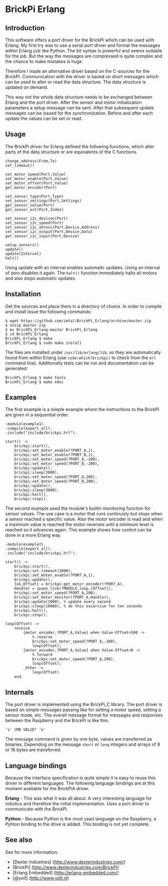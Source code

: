 BrickPi Erlang
========

Introduction
--------
This software offers a port driver for the BrickPi which can be used with Erlang. My first try was to use a serial port driver and format the messages within Erlang just like Python. The bit syntax is powerful and seems suitable for the job. But the way the messages are compressed is quite complex and the chance to make mistakes is huge.

Therefore I made an alternative driver based on the C-sources for the BrickPi. Communication with the driver is based on short messages which can be used to alter or read the data structure. The data structure is updated on demand.

This way not the whole data structure needs to be exchanged between Erlang and the port driver. After the sensor and motor initialization parameters a setup message can be sent. After that subsequent update messages can be issued for  the synchronization. Before and after each update the values can be set or read.

Usage
-----
The BrickPi driver for Erlang defined the following functions, which alter parts of the data structure or are equivalents of the C functions.

    change_address(From,To)
    set_timeout()

    set_motor_speed(Port,Value)
    set_motor_enable(Port,Value)
    set_motor_offset(Port,Value)
    get_motor_encoder(Port)

    set_sensor_type(Port,Type)
    set_sensor_settings(Port,Settings)
    get_sensor_value(Port)
    get_sensor_ext(Port,Index)

    set_sensor_i2c_devices(Port)
    set_sensor_i2c_speed(Port)
    set_sensor_i2c_adress(Port,Device,Address)
    set_sensor_i2c_output(Port,Device,Data)
    get_sensor_i2c_input(Port,Device)

    setup_sensors()
    update()
    update(Interval)
    halt()

Using update with an interval enables automatic updates. Using an interval of zero disables it again. The `halt()` function immediately halts all motors and also stops automatic updates.

Installation
--------
Get the sources and place them in a directory of choice. In order to compile and install issue the following commands:

    $ wget https://github.com/imtal/BrickPi_Erlang/archive/master.zip
    $ unzip master.zip
    $ mv BrickPi_Erlang-master BrickPi_Erlang
    $ cd BrickPi_Erlang
    BrickPi_Erlang $ make
    BrickPi_Erlang $ sudo make install

The files are installed under `/usr/lib/erlang/lib`, so they are automatically found from within Erlang (use `code:which(brickpi)` to check from the `erl` command line). Additionally tests can be run and documentation can be generated:

    BrickPi_Erlang $ make tests
    BrickPi_Erlang $ make edoc

Examples
--------
The first example is a simple example where the instructions to the BrickPi are given in a sequential order.

	-module(example1).
	-compile(export_all).
	-include("include/brickpi.hrl").

	start() ->
		brickpi:start(),
		brickpi:set_motor_enable(?PORT_A,1),
		brickpi:set_motor_enable(?PORT_B,1),
		brickpi:set_motor_speed(?PORT_A,-200),
		brickpi:set_motor_speed(?PORT_B,-200),
		brickpi:update(),
		brickpi:sleep(3000),
		brickpi:set_motor_speed(?PORT_A,200),
		brickpi:set_motor_speed(?PORT_B,200),
		brickpi:update(),
		brickpi:sleep(3000),
		brickpi:halt(),
		brickpi:stop().

The second example used the module's builtin monitoring function for sensor values. The use case is a motor that runs continuisly but stops when a sensor reached a specific value. Also the motor encoder is read and when a maximum value is reached the motor reverses until a minimum level is reached so it advances again. This example shows how control can be done in a more Erlang way.

	-module(example2).
	-compile(export_all).
	-include("include/brickpi.hrl").

	start() ->
		brickpi:start(), 
		brickpi:set_timeout(3000), 
		brickpi:set_motor_enable(?PORT_A,1), 
		brickpi:update(), 
		{ok,Offset} = brickpi:get_motor_encoder(?PORT_A), 
		Handler = spawn_link(?MODULE,loop,[Offset]), 
		brickpi:set_motor_speed(?PORT_A,200), 
		brickpi:set_motor_monitor(?PORT_A,Handler), 
		brickpi:update(1000), % update every second
		brickpi:sleep(10000), % do this excercise for ten seconds
		brickpi:halt(), 
		brickpi:stop(). 

	loop(Offset) ->
		receive
			{motor_encoder,?PORT_A,Value} when Value-Offset>500 ->
				% reverse
				brickpi:set_motor_speed(?PORT_A,-200),
				loop(Offset);
			{motor_encoder,?PORT_A,Value} when Value-Offset<0 ->
				% forward
				brickpi:set_motor_speed(?PORT_A,200),
				loop(Offset);
			_Other ->
				loop(Offset)
		end.

Internals
--------
The port driver is implemented using the BrickPi_C library. The port driver is based on simple messages passing like for setting a motor speed, setting a sensor mode, etc. The overall message format for messages and responses between the Raspberry and the BrickPi is like this:

    's' CMD VALUE* 'e'

The message command is given by one byte, values are transferred as binaries. Depending on the message `short` or `long` integers and arrays of 8 or 16 bytes are transferred.

Language bindings
--------
Because the interface specification is quite simple it is easy to reuse this driver in different languages. The following language bindings are at this moment available for the BrickPiA driver.

**Erlang** - This was what it was all about. A very interesting language for robotics and therefore the initial implementation. Uses a port driver to communicate with the BrickPi.

**Python** - Because Python is the most used language on the Raspberry, a Pyhton  binding to the drive is added. This binding is not yet complete.

See also
--------
See for more information:
* [Dexter Industries] (http://www.dexterindustries.com/)
* [BrickPi] (http://www.dexterindustries.com/BrickPi)
* [Erlang Embedded] (http://erlang-embedded.com/)
* [@yolt] (http://www.yolt.nl)
